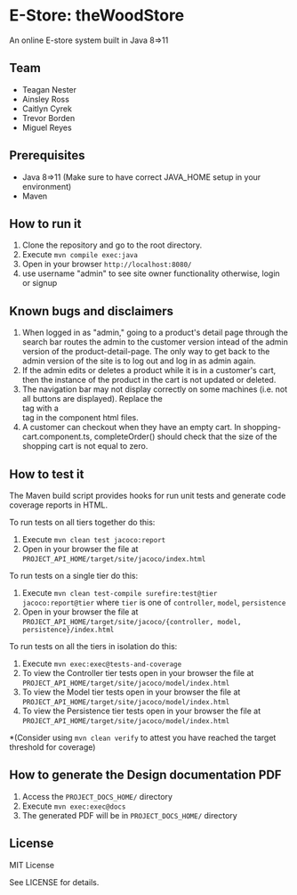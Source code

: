 # E-Store:  theWoodStore

An online E-store system built in Java 8=>11 
  
## Team

- Teagan Nester
- Ainsley Ross
- Caitlyn Cyrek 
- Trevor Borden 
- Miguel Reyes

## Prerequisites

- Java 8=>11 (Make sure to have correct JAVA_HOME setup in your environment)
- Maven


## How to run it

1. Clone the repository and go to the root directory.
2. Execute `mvn compile exec:java`
3. Open in your browser `http://localhost:8080/`
4.  use username "admin" to see site owner functionality
    otherwise, login or signup

## Known bugs and disclaimers

1. When logged in as "admin," going to a product's detail page through the search bar routes the admin to the customer version intead of the admin version of the product-detail-page. The only way to get back to the admin version of the site is to log out and log in as admin again.
2. If the admin edits or deletes a product while it is in a customer's cart, then the instance of the product in the cart is not updated or deleted.
3. The navigation bar may not display correctly on some machines (i.e. not all buttons are displayed). Replace the <nav> tag with a <div> tag in the component html files.
4. A customer can checkout when they have an empty cart. In shopping-cart.component.ts, completeOrder() should check that the size of the shopping cart is not equal to zero.

## How to test it

The Maven build script provides hooks for run unit tests and generate code coverage
reports in HTML.

To run tests on all tiers together do this:

1. Execute `mvn clean test jacoco:report`
2. Open in your browser the file at `PROJECT_API_HOME/target/site/jacoco/index.html`

To run tests on a single tier do this:

1. Execute `mvn clean test-compile surefire:test@tier jacoco:report@tier` where `tier` is one of `controller`, `model`, `persistence`
2. Open in your browser the file at `PROJECT_API_HOME/target/site/jacoco/{controller, model, persistence}/index.html`

To run tests on all the tiers in isolation do this:

1. Execute `mvn exec:exec@tests-and-coverage`
2. To view the Controller tier tests open in your browser the file at `PROJECT_API_HOME/target/site/jacoco/model/index.html`
3. To view the Model tier tests open in your browser the file at `PROJECT_API_HOME/target/site/jacoco/model/index.html`
4. To view the Persistence tier tests open in your browser the file at `PROJECT_API_HOME/target/site/jacoco/model/index.html`

*(Consider using `mvn clean verify` to attest you have reached the target threshold for coverage)
  
  
## How to generate the Design documentation PDF

1. Access the `PROJECT_DOCS_HOME/` directory
2. Execute `mvn exec:exec@docs`
3. The generated PDF will be in `PROJECT_DOCS_HOME/` directory


## License

MIT License

See LICENSE for details.
